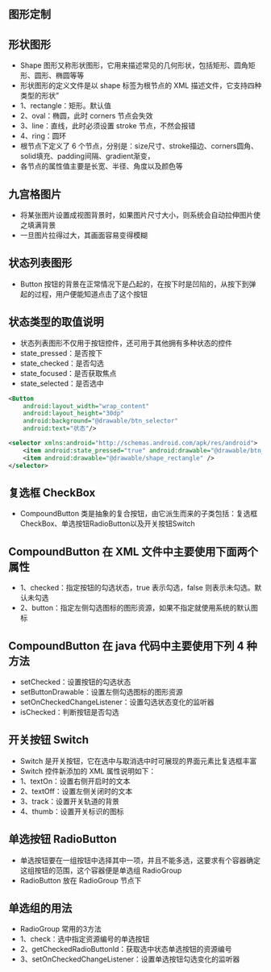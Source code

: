 ## 图形定制
## 形状图形
* Shape 图形又称形状图形，它用来描述常见的几何形状，包括矩形、圆角矩形、圆形、椭圆等等
* 形状图形的定义文件是以 shape 标签为根节点的 XML 描述文件，它支持四种类型的形状”
* 1、rectangle：矩形。默认值
* 2、oval：椭圆，此时 corners 节点会失效
* 3、line：直线，此时必须设置 stroke 节点，不然会报错
* 4、ring：圆环
* 根节点下定义了 6 个节点，分别是：size尺寸、stroke描边、corners圆角、solid填充、padding间隔、gradient渐变，
* 各节点的属性值主要是长宽、半径、角度以及颜色等

## 九宫格图片
* 将某张图片设置成视图背景时，如果图片尺寸大小，则系统会自动拉伸图片使之填满背景
* 一旦图片拉得过大，其画面容易变得模糊

## 状态列表图形
* Button 按钮的背景在正常情况下是凸起的，在按下时是凹陷的，从按下到弹起的过程，用户便能知道点击了这个按钮

## 状态类型的取值说明
* 状态列表图形不仅用于按钮控件，还可用于其他拥有多种状态的控件
* state_pressed：是否按下
* state_checked：是否勾选
* state_focused：是否获取焦点
* state_selected：是否选中
```xml
<Button
    android:layout_width="wrap_content"
    android:layout_height="30dp"
    android:background="@drawable/btn_selector"
    android:text="状态"/>

<selector xmlns:android="http://schemas.android.com/apk/res/android">
    <item android:state_pressed="true" android:drawable="@drawable/btn_click" />
    <item android:drawable="@drawable/shape_rectangle" />
</selector>
```

## 复选框 CheckBox
* CompoundButton 类是抽象的复合按钮，由它派生而来的子类包括：复选框CheckBox、单选按钮RadioButton以及开关按钮Switch

## CompoundButton 在 XML 文件中主要使用下面两个属性
* 1、checked：指定按钮的勾选状态，true 表示勾选，false 则表示未勾选。默认未勾选
* 2、button：指定左侧勾选图标的图形资源，如果不指定就使用系统的默认图标

## CompoundButton 在 java 代码中主要使用下列 4 种方法
* setChecked：设置按钮的勾选状态
* setButtonDrawable：设置左侧勾选图标的图形资源
* setOnCheckedChangeListener：设置勾选状态变化的监听器
* isChecked：判断按钮是否勾选

## 开关按钮 Switch
* Switch 是开关按钮，它在选中与取消选中时可展现的界面元素比复选框丰富
* Switch 控件新添加的 XML 属性说明如下：
* 1、textOn：设置右侧开启时的文本
* 2、textOff：设置左侧关闭时的文本
* 3、track：设置开关轨道的背景
* 4、thumb：设置开关标识的图标

## 单选按钮 RadioButton
* 单选按钮要在一组按钮中选择其中一项，并且不能多选，这要求有个容器确定这组按钮的范围，这个容器便是单选组 RadioGroup
* RadioButton 放在 RadioGroup 节点下

## 单选组的用法
* RadioGroup 常用的3方法
* 1、check：选中指定资源编号的单选按钮
* 2、getCheckedRadioButtonId：获取选中状态单选按钮的资源编号
* 3、setOnCheckedChangeListener：设置单选按钮勾选变化的监听器